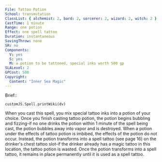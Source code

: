 ```yaml
---
File: Tattoo Potion
School: transmutation
ClassList: { alchemist: 2, bard: 2, sorcerer: 2, wizard: 2, witch: 2 }
CastTime: 1 minute
Range: one potion
Effect: one spell tattoo
Duration: instantaneous
SavingThrow: none
SR: no
Components:
  V: yes
  S: yes
  M: a potion to be tattooed, special inks worth 500 gp
SLALevel: 2
GPCost: 500
Copyright:
  Content: "Inner Sea Magic"
---
```

Brief:: 

```dataviewjs
customJS.Spell.printWiki(dv)
```

When you cast this spell, you mix special tattoo inks into a potion of your choice. Once you finish casting tattoo potion, the potion begins bubbling and fizzing-if no one drinks the potion within 1 minute of the spell being cast, the potion bubbles away into vapor and is destroyed.  When a potion under the effects of tattoo potion is imbibed, the effects of the potion do not occur. Instead, the potion transforms into a spell tattoo (see page 16) on the drinker's chest tattoo slot-if the drinker already has a magic tattoo in this location, the tattoo potion is wasted. Once the potion transforms into a spell tattoo, it remains in place permanently until it is used as a spell tattoo.
